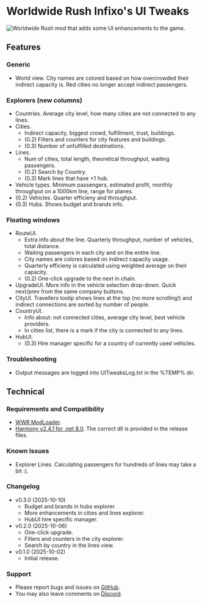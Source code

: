 # Worldwide Rush Infixo's UI Tweaks
![Worldwide Rush](https://store.steampowered.com/app/3325500/Worldwide_Rush/) mod that adds some UI enhancements to the game.

## Features

### Generic
- World view. City names are colored based on how overcrowded their indirect capacity is. Red cities no longer accept indirect passengers.

### Explorers (new columns)
- Countries. Average city level, how many cities are not connected to any lines.
- Cities.
  - Indirect capacity, biggest crowd, fulfillment, trust, buildings.
  - (0.2) Filters and counters for city features and buildings.
  - (0.3) Number of unfulfilled destinations.
- Lines.
  - Num of cities, total length, theoretical throughput, waiting passengers.
  - (0.2) Search by Country.
  - (0.3) Mark lines that have >1 hub.
- Vehicle types. Minimum passengers, estimated profit, monthly throughput on a 1000km line, range for planes.
- (0.2) Vehicles. Quarter efficieny and throughput.
- (0.3) Hubs. Shows budget and brands info.

### Floating windows
- RouteUI.
  - Extra info about the line. Quarterly throughput, number of vehicles, total distance.
  - Waiting passengers in each city and on the entire line.
  - City names are colores based on indirect capacity usage.
  - Quarterly efficieny is calculated using weighted average on their capacity.
  - (0.2) One-click upgrade to the next in chain.
- UpgradeUI. More info in the vehicle selection drop-down. Quick next/prev from the same company buttons.
- CityUI. Travellers toolip shows lines at the top (no more scrolling!) and indirect connections are sorted by number of people.
- CountryUI.
  - Info about: not connected cities, average city level, best vehicle providers.
  - In cities list, there is a mark if the city is connected to any lines.
- HubUI.
  - (0.3) Hire manager specific for a country of currently used vehicles. 

### Troubleshooting
- Output messages are logged into UITweaksLog.txt in the %TEMP% dir.

## Technical

### Requirements and Compatibility
- [WWR ModLoader](https://github.com/Infixo/WWR-ModLoader).
- [Harmony v2.4.1 for .net 8.0](https://github.com/pardeike/Harmony/releases/tag/v2.4.1.0). The correct dll is provided in the release files.

### Known Issues
- Explorer Lines. Calculating passengers for hundreds of lines may take a bit :(.

### Changelog
- v0.3.0 (2025-10-10)
  - Budget and brands in hubs explorer.
  - More enhancements in cities and lines explorer.
  - HubUI hire specific manager.
- v0.2.0 (2025-10-06)
  - One-click upgrade.
  - Filters and counters in the city explorer.
  - Search by country in the lines view.
- v0.1.0 (2025-10-02)
  - Initial release.

### Support
- Please report bugs and issues on [GitHub](https://github.com/Infixo/WWR-UITweaks).
- You may also leave comments on [Discord](https://discord.com/channels/1342565384066170964/1421898965556920342).
